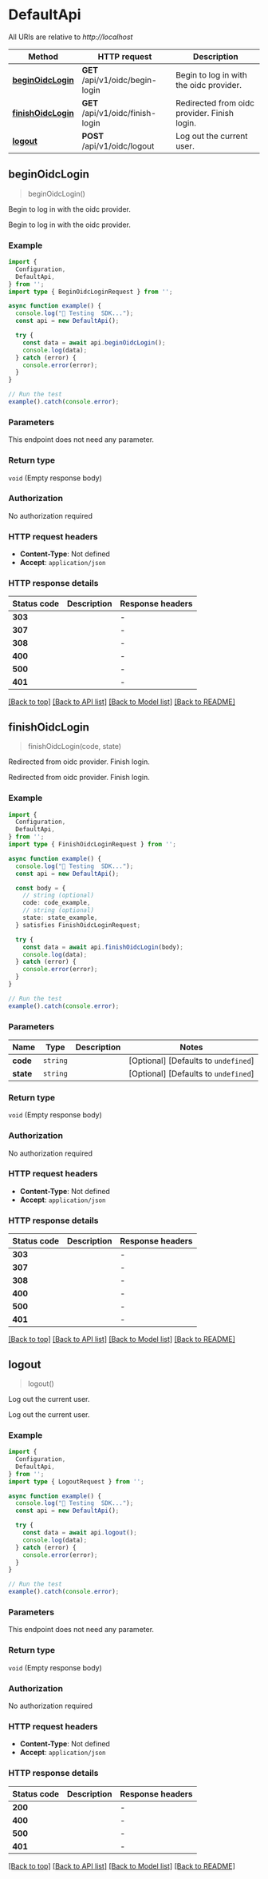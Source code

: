# DefaultApi

All URIs are relative to *http://localhost*

| Method | HTTP request | Description |
|------------- | ------------- | -------------|
| [**beginOidcLogin**](DefaultApi.md#beginoidclogin) | **GET** /api/v1/oidc/begin-login | Begin to log in with the oidc provider. |
| [**finishOidcLogin**](DefaultApi.md#finishoidclogin) | **GET** /api/v1/oidc/finish-login | Redirected from oidc provider. Finish login. |
| [**logout**](DefaultApi.md#logout) | **POST** /api/v1/oidc/logout | Log out the current user. |



## beginOidcLogin

> beginOidcLogin()

Begin to log in with the oidc provider.

Begin to log in with the oidc provider.

### Example

```ts
import {
  Configuration,
  DefaultApi,
} from '';
import type { BeginOidcLoginRequest } from '';

async function example() {
  console.log("🚀 Testing  SDK...");
  const api = new DefaultApi();

  try {
    const data = await api.beginOidcLogin();
    console.log(data);
  } catch (error) {
    console.error(error);
  }
}

// Run the test
example().catch(console.error);
```

### Parameters

This endpoint does not need any parameter.

### Return type

`void` (Empty response body)

### Authorization

No authorization required

### HTTP request headers

- **Content-Type**: Not defined
- **Accept**: `application/json`


### HTTP response details
| Status code | Description | Response headers |
|-------------|-------------|------------------|
| **303** |  |  -  |
| **307** |  |  -  |
| **308** |  |  -  |
| **400** |  |  -  |
| **500** |  |  -  |
| **401** |  |  -  |

[[Back to top]](#) [[Back to API list]](../README.md#api-endpoints) [[Back to Model list]](../README.md#models) [[Back to README]](../README.md)


## finishOidcLogin

> finishOidcLogin(code, state)

Redirected from oidc provider. Finish login.

Redirected from oidc provider. Finish login.

### Example

```ts
import {
  Configuration,
  DefaultApi,
} from '';
import type { FinishOidcLoginRequest } from '';

async function example() {
  console.log("🚀 Testing  SDK...");
  const api = new DefaultApi();

  const body = {
    // string (optional)
    code: code_example,
    // string (optional)
    state: state_example,
  } satisfies FinishOidcLoginRequest;

  try {
    const data = await api.finishOidcLogin(body);
    console.log(data);
  } catch (error) {
    console.error(error);
  }
}

// Run the test
example().catch(console.error);
```

### Parameters


| Name | Type | Description  | Notes |
|------------- | ------------- | ------------- | -------------|
| **code** | `string` |  | [Optional] [Defaults to `undefined`] |
| **state** | `string` |  | [Optional] [Defaults to `undefined`] |

### Return type

`void` (Empty response body)

### Authorization

No authorization required

### HTTP request headers

- **Content-Type**: Not defined
- **Accept**: `application/json`


### HTTP response details
| Status code | Description | Response headers |
|-------------|-------------|------------------|
| **303** |  |  -  |
| **307** |  |  -  |
| **308** |  |  -  |
| **400** |  |  -  |
| **500** |  |  -  |
| **401** |  |  -  |

[[Back to top]](#) [[Back to API list]](../README.md#api-endpoints) [[Back to Model list]](../README.md#models) [[Back to README]](../README.md)


## logout

> logout()

Log out the current user.

Log out the current user.

### Example

```ts
import {
  Configuration,
  DefaultApi,
} from '';
import type { LogoutRequest } from '';

async function example() {
  console.log("🚀 Testing  SDK...");
  const api = new DefaultApi();

  try {
    const data = await api.logout();
    console.log(data);
  } catch (error) {
    console.error(error);
  }
}

// Run the test
example().catch(console.error);
```

### Parameters

This endpoint does not need any parameter.

### Return type

`void` (Empty response body)

### Authorization

No authorization required

### HTTP request headers

- **Content-Type**: Not defined
- **Accept**: `application/json`


### HTTP response details
| Status code | Description | Response headers |
|-------------|-------------|------------------|
| **200** |  |  -  |
| **400** |  |  -  |
| **500** |  |  -  |
| **401** |  |  -  |

[[Back to top]](#) [[Back to API list]](../README.md#api-endpoints) [[Back to Model list]](../README.md#models) [[Back to README]](../README.md)

